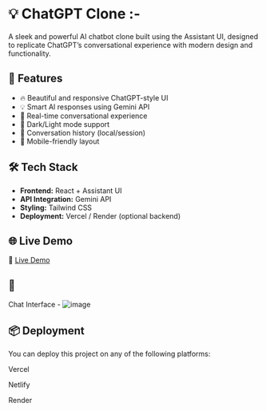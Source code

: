 # 💡 ChatGPT Clone :-

A sleek and powerful AI chatbot clone built using the Assistant UI, designed to replicate ChatGPT’s conversational experience with modern design and functionality.

## 🚀 Features

- 🔥 Beautiful and responsive ChatGPT-style UI
- 💡 Smart AI responses using Gemini API
- 💬 Real-time conversational experience
- 🌙 Dark/Light mode support
- 📜 Conversation history (local/session)
- 📲 Mobile-friendly layout

## 🛠 Tech Stack

- **Frontend:** React + Assistant UI
- **API Integration:** Gemini API
- **Styling:** Tailwind CSS
- **Deployment:** Vercel  / Render (optional backend)

## 🌐 Live Demo
🔗 [Live Demo](https://chat-gpt-fawn-mu.vercel.app/)

## 📸 

Chat Interface - ![image](https://github.com/user-attachments/assets/38dbbe10-a79d-40a6-a425-6f0fea713ee6)


## 📦 Deployment
You can deploy this project on any of the following platforms:

Vercel

Netlify

Render





